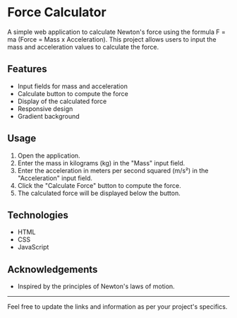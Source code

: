 # Force Calculator

A simple web application to calculate Newton's force using the formula F = ma (Force = Mass x Acceleration). This project allows users to input the mass and acceleration values to calculate the force.



## Features

- Input fields for mass and acceleration
- Calculate button to compute the force
- Display of the calculated force
- Responsive design
- Gradient background 



## Usage

1. Open the application.
2. Enter the mass in kilograms (kg) in the "Mass" input field.
3. Enter the acceleration in meters per second squared (m/s²) in the "Acceleration" input field.
4. Click the "Calculate Force" button to compute the force.
5. The calculated force will be displayed below the button.

## Technologies

- HTML
- CSS
- JavaScript


## Acknowledgements

- Inspired by the principles of Newton's laws of motion.

---

Feel free to update the links and information as per your project's specifics.
